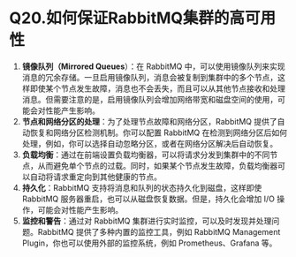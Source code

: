 # Q20.如何保证RabbitMQ集群的高可用性

1. **镜像队列（Mirrored Queues**）：在 RabbitMQ 中，可以使用镜像队列来实现消息的冗余存储。一旦启用镜像队列，消息会被复制到集群中的多个节点，这样即使某个节点发生故障，消息也不会丢失，而且可以从其他节点接收和处理消息。但需要注意的是，启用镜像队列会增加网络带宽和磁盘空间的使用，可能会对性能产生影响。
2. **节点和网络分区的处理**：为了处理节点故障和网络分区，RabbitMQ 提供了自动恢复和网络分区检测机制。你可以配置 RabbitMQ 在检测到网络分区后如何处理，例如，你可以选择自动忽略分区，或者在网络分区解决后自动恢复。
3. **负载均衡**：通过在前端设置负载均衡器，可以将请求分发到集群中的不同节点，从而避免单个节点的过载。同时，如果某个节点发生故障，负载均衡器可以自动将请求重定向到其他健康的节点。
4. **持久化**：RabbitMQ 支持将消息和队列的状态持久化到磁盘，这样即使 RabbitMQ 服务器重启，也可以从磁盘恢复数据。但是，持久化会增加 I/O 操作，可能会对性能产生影响。
5. **监控和警告**：通过对 RabbitMQ 集群进行实时监控，可以及时发现并处理问题。RabbitMQ 提供了多种内置的监控工具，例如 RabbitMQ Management Plugin，你也可以使用外部的监控系统，例如 Prometheus、Grafana 等。